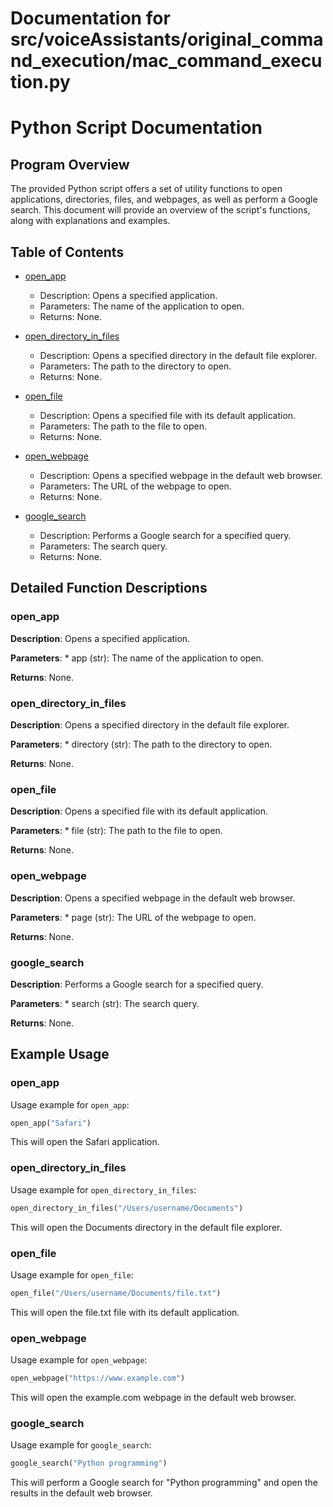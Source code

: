# Documentation for src/voiceAssistants/original_command_execution/mac_command_execution.py

# Python Script Documentation

## Program Overview

The provided Python script offers a set of utility functions to open applications, directories, files, and webpages, as well as perform a Google search. This document will provide an overview of the script's functions, along with explanations and examples.

## Table of Contents

*   [open_app](#open_app)
    *   Description: Opens a specified application.
    *   Parameters: The name of the application to open.
    *   Returns: None.

*   [open_directory_in_files](#open_directory_in_files)
    *   Description: Opens a specified directory in the default file explorer.
    *   Parameters: The path to the directory to open.
    *   Returns: None.

*   [open_file](#open_file)
    *   Description: Opens a specified file with its default application.
    *   Parameters: The path to the file to open.
    *   Returns: None.

*   [open_webpage](#open_webpage)
    *   Description: Opens a specified webpage in the default web browser.
    *   Parameters: The URL of the webpage to open.
    *   Returns: None.

*   [google_search](#google_search)
    *   Description: Performs a Google search for a specified query.
    *   Parameters: The search query.
    *   Returns: None.

## Detailed Function Descriptions

### open_app

**Description**: Opens a specified application.

**Parameters**:
    *   app (str): The name of the application to open.

**Returns**: None.

### open_directory_in_files

**Description**: Opens a specified directory in the default file explorer.

**Parameters**:
    *   directory (str): The path to the directory to open.

**Returns**: None.

### open_file

**Description**: Opens a specified file with its default application.

**Parameters**:
    *   file (str): The path to the file to open.

**Returns**: None.

### open_webpage

**Description**: Opens a specified webpage in the default web browser.

**Parameters**:
    *   page (str): The URL of the webpage to open.

**Returns**: None.

### google_search

**Description**: Performs a Google search for a specified query.

**Parameters**:
    *   search (str): The search query.

**Returns**: None.

## Example Usage

### open_app

Usage example for `open_app`:

```python
open_app("Safari")
```

This will open the Safari application.

### open_directory_in_files

Usage example for `open_directory_in_files`:

```python
open_directory_in_files("/Users/username/Documents")
```

This will open the Documents directory in the default file explorer.

### open_file

Usage example for `open_file`:

```python
open_file("/Users/username/Documents/file.txt")
```

This will open the file.txt file with its default application.

### open_webpage

Usage example for `open_webpage`:

```python
open_webpage("https://www.example.com")
```

This will open the example.com webpage in the default web browser.

### google_search

Usage example for `google_search`:

```python
google_search("Python programming")
```

This will perform a Google search for "Python programming" and open the results in the default web browser.
